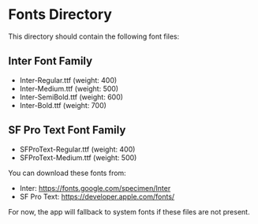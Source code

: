 # Fonts Directory

This directory should contain the following font files:

## Inter Font Family
- Inter-Regular.ttf (weight: 400)
- Inter-Medium.ttf (weight: 500)
- Inter-SemiBold.ttf (weight: 600)
- Inter-Bold.ttf (weight: 700)

## SF Pro Text Font Family
- SFProText-Regular.ttf (weight: 400)
- SFProText-Medium.ttf (weight: 500)

You can download these fonts from:
- Inter: https://fonts.google.com/specimen/Inter
- SF Pro Text: https://developer.apple.com/fonts/

For now, the app will fallback to system fonts if these files are not present.